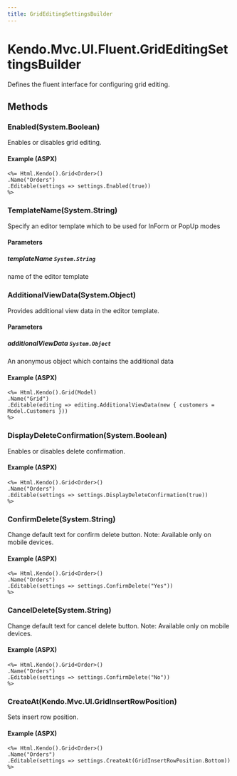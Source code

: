 ```yaml
---
title: GridEditingSettingsBuilder
---
```


# Kendo.Mvc.UI.Fluent.GridEditingSettingsBuilder
Defines the fluent interface for configuring grid editing.




## Methods


### Enabled(System.Boolean)
Enables or disables grid editing.




#### Example (ASPX)
    <%= Html.Kendo().Grid<Order>()
    .Name("Orders")
    .Editable(settings => settings.Enabled(true))
    %>


### TemplateName(System.String)
Specify an editor template which to be used for InForm or PopUp modes


#### Parameters

##### templateName `System.String`
name of the editor template





### AdditionalViewData(System.Object)
Provides additional view data in the editor template.


#### Parameters

##### additionalViewData `System.Object`
An anonymous object which contains the additional data




#### Example (ASPX)
    <%= Html.Kendo().Grid(Model)
    .Name("Grid")
    .Editable(editing => editing.AdditionalViewData(new { customers = Model.Customers }))
    %>


### DisplayDeleteConfirmation(System.Boolean)
Enables or disables delete confirmation.




#### Example (ASPX)
    <%= Html.Kendo().Grid<Order>()
    .Name("Orders")
    .Editable(settings => settings.DisplayDeleteConfirmation(true))
    %>


### ConfirmDelete(System.String)
Change default text for confirm delete button. Note: Available only on mobile devices.




#### Example (ASPX)
    <%= Html.Kendo().Grid<Order>()
    .Name("Orders")
    .Editable(settings => settings.ConfirmDelete("Yes"))
    %>


### CancelDelete(System.String)
Change default text for cancel delete button. Note: Available only on mobile devices.




#### Example (ASPX)
    <%= Html.Kendo().Grid<Order>()
    .Name("Orders")
    .Editable(settings => settings.ConfirmDelete("No"))
    %>


### CreateAt(Kendo.Mvc.UI.GridInsertRowPosition)
Sets insert row position.




#### Example (ASPX)
    <%= Html.Kendo().Grid<Order>()
    .Name("Orders")
    .Editable(settings => settings.CreateAt(GridInsertRowPosition.Bottom))
    %>



